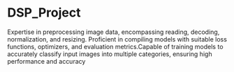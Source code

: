
# DSP_Project
Expertise in preprocessing image data, encompassing reading, decoding, normalization, and resizing. Proficient in compiling models with suitable loss functions, optimizers, and evaluation metrics.Capable of training models to accurately classify input images into multiple categories, ensuring high performance and accuracy
